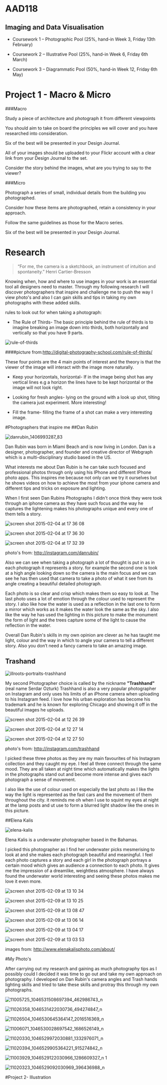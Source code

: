 # AAD118
## Imaging and Data Visualisation

* Coursework 1 – Photographic Pool (25%, hand-in Week 3, Friday 13th February)

* Coursework 2 – Illustrative Pool (25%, hand-in Week 6, Friday 6th March)

* Coursework 3 – Diagrammatic Pool (50%, hand-in Week 12, Friday 6th May)


# Project 1 - Macro & Micro



###Macro

Study a piece of architecture and photograph it from different viewpoints

You should aim to take on board the principles we will cover and you have researched into consideration.

Six of the best will be presented in your Design Journal.

All of your images should be uploaded to your Flickr account with a clear link from your Design Journal to the set.

Consider the story behind the images, what are you trying to say to the viewer?

###Micro

Photograph a series of small, individual details from the building you photographed.

Consider how these items are photographed, retain a consistency in your approach.

Follow the same guidelines as those for the Macro series.

Six of the best will be presented in your Design Journal.



# Research


> “For me, the camera is a sketchbook, an instrument of intuition and spontaneity.” Henri Cartier-Bresson

Knowing when, how and where to use images in your work is an essential tool all designers need to master. Through my following research I will discover photographers that inspire and challenge me to push the way I view photo's  and also I can gain skills and tips in taking my own photographs with these added skills.

rules to look out for when taking a photograph:

* The Rule of Thirds-
The basic principle behind the rule of thirds is to imagine breaking an image down into thirds, both horizontally and vertically so that you have 9 parts.

![rule-of-thirds](https://cloud.githubusercontent.com/assets/8985471/6109897/24987002-b076-11e4-8a87-911f33078b05.jpg)

####picture from:http://digital-photography-school.com/rule-of-thirds/

These four points are the 4 main points of interest and the theory is that the viewer of the image will interact with the image more naturally.


* Keep your horizontals, horizontal-
If in the image being shot has any vertical lines e.g a horizon the lines have to be kept horizontal or the image will not look right.


* Looking for fresh angles-
lying on the ground with a look up shot, tilting the camera just experiment. More interesting!


* Fill the frame-
filling the frame of a shot can make a very interesting image.

#Photographers that inspire me
##Dan Rubin

![danrubin_1406993287_83](https://cloud.githubusercontent.com/assets/8985471/6023543/3c36a200-abbd-11e4-8683-ffd0ab25eade.jpg)


Dan Rubin was born in Miami Beach and is now living in London. Dan is a designer, photographer, and founder and creative director of Webgraph which is a multi-disciplinary studio based in the US.

What interests me about Dan Rubin is he can take such focused and professional photos through only using his IPhone and different IPhone photo apps. This inspires me because not only can we try it ourselves but he shows videos on how to achieve the most from your iphone camera and different tips and tricks on exposure and lighting.

When I first seen Dan Rubins Photographs I didn't once think they were took through an iphone camera as they have such focus and the way he captures the lightening makes his photographs unique and every one of them tells a story.

![screen shot 2015-02-04 at 17 36 08](https://cloud.githubusercontent.com/assets/8985471/6045758/8fac5ac4-ac94-11e4-86e0-63800d9caffb.png)

![screen shot 2015-02-04 at 17 36 30](https://cloud.githubusercontent.com/assets/8985471/6045759/90d7bb82-ac94-11e4-9dca-9dd8785aa374.png)

![screen shot 2015-02-04 at 17 32 39](https://cloud.githubusercontent.com/assets/8985471/6045762/9317d01c-ac94-11e4-9ac6-314217808f20.png)

photo's from: http://instagram.com/danrubin/

Also we can see when taking a photograph a lot of thought is put in as in each photograph it represents a story. for example the second one is took at a high angle looking down so the camera is the main focus and we can see he has then used that camera to take a photo of what it see from its angle creating a beautiful detailed photograph.

Each photo is so clear and crisp which makes them so easy to look at. The last photo uses a lot of emotion through the colour used to represent the story. I also like how the water is used as a reflection in the last one to form a mirror which works as it makes the water look the same  as the sky. I also like the way he has used the lighting in this picture to make the monument the form of light and the trees capture some of the light to cause the reflection in the water.

Overall Dan Rubin's skills in my own opinion are clever as he has taught me light, colour and the way in which to angle your camera to tell a different story. Also you don’t need a fancy camera to take an amazing image.




## Trashand
![illroots-portraits-trashhand](https://cloud.githubusercontent.com/assets/8985471/6045936/cf70df44-ac95-11e4-89e1-67de9a596a43.png)

My second Photographer choice is called by the nickname **"Trashhand"** (real name Serdar Ozturk) Trashhand is also a very popular photographer on Instagram and only uses his limits of an iPhone camera when uploading to his Instagram feed. I love how his urban exploration has become his trademark and he is known for exploring Chicago and showing it off in the beautiful images he uploads.



![screen shot 2015-02-04 at 12 26 39](https://cloud.githubusercontent.com/assets/8985471/6044339/734a7e6a-ac8a-11e4-8c64-d1d2ba00e8f6.png)

![screen shot 2015-02-04 at 12 27
14](https://cloud.githubusercontent.com/assets/8985471/6044341/75a926ac-ac8a-11e4-8c26-4622964dbacf.png)

![screen shot 2015-02-04 at 12 27
50](https://cloud.githubusercontent.com/assets/8985471/6044343/771a685c-ac8a-11e4-8964-c619583a2e0d.png)

photo's from: http://instagram.com/trashhand

I picked these three photos as they are my main favourites of his Instagram collection and they caught my eye. I feel all three connect through the same mood. They are all taken at night time which automatically makes the lights in the photographs stand out and become more intense and gives each photograph a sense of movement.

I also like the use of colour used on especially the last photo as I like the way the light is represented as the fast cars and the movement of them throughout the city. it reminds me oh when I use to squint my eyes at night at the lamp posts and ut use to form a blurred light shadow like the ones in this picture.

##Elena Kalis

![elena-kalis](https://cloud.githubusercontent.com/assets/8985471/6110235/3b75d790-b078-11e4-8e61-ca4e1347e1af.jpeg)


Elena Kalis is a underwater photographer based in the Bahamas.

I picked this photographer as I find her underwater picks mesmerising to look at and she makes each photograph beautiful and meaningful. I feel each photo captures a story and each girl in the photograph portrays a certain mood which gives an audience a connection to each photo. It gives me the impression of a dreamlike, weightless atmosphere. I have always found the underwater world interesting and seeing these photos makes me love it even more.

![screen shot 2015-02-09 at 13 10 34](https://cloud.githubusercontent.com/assets/8985471/6106857/1a455f2a-b05d-11e4-9f25-8dc7e644a6e3.png)

![screen shot 2015-02-09 at 13 10 25](https://cloud.githubusercontent.com/assets/8985471/6106859/1b769080-b05d-11e4-8126-325504c11309.png)

![screen shot 2015-02-09 at 13 08 47](https://cloud.githubusercontent.com/assets/8985471/6106861/1ceb1b7a-b05d-11e4-9966-2c6303700887.png)

![screen shot 2015-02-09 at 13 06 14](https://cloud.githubusercontent.com/assets/8985471/6106864/1e5d8b0a-b05d-11e4-9fdf-800037972e7e.png)

![screen shot 2015-02-09 at 13 04 17](https://cloud.githubusercontent.com/assets/8985471/6106865/1fb19686-b05d-11e4-9f94-8bfc9f59221c.png)

![screen shot 2015-02-09 at 13 03 53](https://cloud.githubusercontent.com/assets/8985471/6106868/21a75fac-b05d-11e4-95ec-ae2250089f57.png)

images from: http://www.elenakalisphoto.com/about/

#My Photo's

After carrying out my research and gaining as much photography tips as I possibly could I decided it was time to go out and take my own approach on photography. I developed on Dan Rubin's camera angles and Trash hands lighting skills and tried to take these skills and protray this through my own photographs.

![11005725_1046531508697394_462986743_n](https://cloud.githubusercontent.com/assets/8985471/6414539/283ec274-be90-11e4-9fd8-c3ef1e0d6a9a.jpg)

![11026358_1046531422030736_494274847_n](https://cloud.githubusercontent.com/assets/8985471/6414541/2b04ee8e-be90-11e4-910f-0976d98065dd.jpg)

![11026504_1046530645364147_2016516369_n](https://cloud.githubusercontent.com/assets/8985471/6414542/2f898df2-be90-11e4-8fba-288c0a9efc2c.jpg)

![11006071_1046530028697542_1686526149_n](https://cloud.githubusercontent.com/assets/8985471/6414557/3eae1294-be90-11e4-8f44-8ef0c9107a2d.jpg)

![11020330_1046529972030881_1332976071_n](https://cloud.githubusercontent.com/assets/8985471/6414558/40a61f92-be90-11e4-8d0b-a1476e1b59d2.jpg)

![11020394_1046529905364221_915274842_n](https://cloud.githubusercontent.com/assets/8985471/6414561/43b36438-be90-11e4-8e78-0bf3fb326739.jpg)

![11003929_1046529122030966_1286609327_n 1](https://cloud.githubusercontent.com/assets/8985471/6414563/4650d20c-be90-11e4-846d-5f4add74612b.jpg)

![11020323_1046529092030969_396436988_n](https://cloud.githubusercontent.com/assets/8985471/6414565/499a0000-be90-11e4-9048-a54742b8a8d7.jpg)


#Project 2- Illustration
